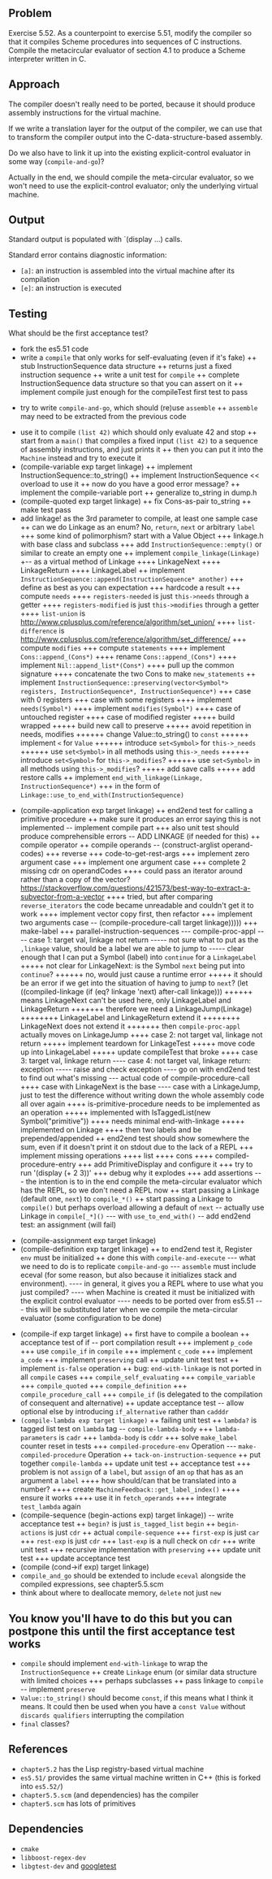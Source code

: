 ## Problem

Exercise 5.52. As a counterpoint to exercise 5.51, modify the compiler so that it compiles Scheme procedures into
sequences of C instructions. Compile the metacircular evaluator of section 4.1 to produce a Scheme interpreter
written in C.

## Approach

The compiler doesn't really need to be ported, because it should produce assembly instructions for the virtual machine.

If we write a translation layer for the output of the compiler, we can use that to transform the compiler output into the C-data-structure-based assembly.

Do we also have to link it up into the existing explicit-control evaluator in some way (`compile-and-go`)?

Actually in the end, we should compile the meta-circular evaluator, so we won't need to use the explicit-control evaluator; only the underlying virtual machine.

## Output

Standard output is populated with `(display ...) calls.

Standard error contains diagnostic information:

- `[a]`: an instruction is assembled into the virtual machine after its compilation
- `[e]`: an instruction is executed

## Testing

What should be the first acceptance test?

+ fork the es5.51 code
+ write a `compile` that only works for self-evaluating (even if it's fake)
++ stub InstructionSequence data structure
++ returns just a fixed instruction sequence
++ write a unit test for `compile`
++ complete InstructionSequence data structure so that you can assert on it
++ implement compile just enough for the compileTest first test to pass
- try to write `compile-and-go`, which should (re)use `assemble`
++ `assemble` may need to be extracted from the previous code
+ use it to compile `(list 42)` which should only evaluate 42 and stop
++ start from a `main()` that compiles a fixed input `(list 42)` to a sequence of assembly instructions, and just prints it
++ then you can put it into the `Machine` instead and try to execute it
+ (compile-variable exp target linkage)
++ implement InstructionSequence::to_string()
++ implement InstructionSequence << overload to use it
++ now do you have a good error message?
++ implement the compile-variable port
++ generalize to_string in dump.h
+ (compile-quoted exp target linkage)
++ fix Cons-as-pair to_string
++ make test pass
+ add linkage! as the 3rd parameter to compile, at least one sample case
++ can we do Linkage as an enum? No, `return`, `next` or arbitrary `label`
+++ some kind of polimorphism? start with a Value Object
+++ linkage.h with base class and subclass
+++ add `InstructionSequence::empty()` or similar to create an empty one
++ implement `compile_linkage(Linkage)`
+-- as a virtual method of Linkage
++++ LinkageNext
++++ LinkageReturn
++++ LinkageLabel
++ implement `InstructionSequence::append(InstructionSequence* another)`
+++ define as best as you can expectation
+++ hardcode a result
+++ compute `needs`
++++ `registers-needed` is just `this->needs` through a getter
++++ `registers-modified` is just `this->modifies` through a getter
++++ `list-union` is http://www.cplusplus.com/reference/algorithm/set_union/
++++ `list-difference` is http://www.cplusplus.com/reference/algorithm/set_difference/
+++ compute `modifies`
+++ compute `statements`
++++ implement `Cons::append_(Cons*)`
++++ rename `Cons::append_(Cons*)`
++++ implement `Nil::append_list*(Cons*)`
++++ pull up the common signature
++++ concatenate the two Cons to make `new_statements`
++ implement `InstructionSequence::preserving(vector<Symbol*> registers, InstructionSequence*, InstructionSequence*)`
+++ case with 0 registers
+++ case with some registers
++++ implement `needs(Symbol*)`
++++ implement `modifies(Symbol*)`
++++ case of untouched register
++++ case of modified register
+++++ build wrapped
+++++ build new call to preserve
+++++ avoid repetition in needs, modifies
++++++ change Value::to_string() to `const`
++++++ implement `<` for `Value`
++++++ introduce `set<Symbol>` for `this->_needs`
++++++ use `set<Symbol>` in all methods using `this->_needs`
++++++ introduce `set<Symbol>` for `this->_modifies`?
++++++ use `set<Symbol>` in all methods using `this->_modifies`?
+++++ add save calls
+++++ add restore calls
++ implement `end_with_linkage(Linkage, InstructionSequence*)`
+++ in the form of `Linkage::use_to_end_with(InstructionSequence)`
- (compile-application exp target linkage)
++ end2end test for calling a primitive procedure
++ make sure it produces an error saying this is not implemented
-- implement compile part
+++ also unit test should produce comprehensible errors
-- ADD LINKAGE (if needed for this)
++ compile operator
++ compile operands
-- (construct-arglist operand-codes)
+++ reverse
+++ code-to-get-rest-args
+++ implement zero argument case
+++ implement one argument case
+++ complete 2 missing cdr on operandCodes
++++ could pass an iterator around rather than a copy of the vector? https://stackoverflow.com/questions/421573/best-way-to-extract-a-subvector-from-a-vector
++++ tried, but after comparing `reverse_iterators` the code became unreadable and couldn't get it to work
++++ implement vector copy first, then refactor
+++ implement two arguments case
-- (compile-procedure-call target linkage)))))
+++ make-label
+++ parallel-instruction-sequences
--- compile-proc-appl
---- case 1: target val, linkage not return
----- not sure what to put as the `,linkage` value, should be a label we are able to jump to
----- clear enough that I can put a Symbol (label) into `continue` for a `LinkageLabel`
+++++ not clear for LinkageNext: is the Symbol `next` being put into `continue`?
++++++ no, would just cause a runtime error
+++++ it should be an error if we get into the situation of having to jump to `next`?
    (let ((compiled-linkage
            (if (eq? linkage 'next) after-call linkage)))
++++++ means LinkageNext can't be used here, only LinkageLabel and LinkageReturn
+++++++ therefore we need a LinkageJump(Linkage)
++++++++ LinkageLabel and LinkageReturn extend it
++++++++ LinkageNext does not extend it
+++++++ then `compile-proc-appl` actually moves on LinkageJump
++++ case 2: not target val, linkage not return
+++++ implement teardown for LinkageTest
+++++ move code up into LinkageLabel
+++++ update compileTest that broke
++++ case 3: target val, linkage return
---- case 4: not target val, linkage return: exception
----- raise and check exception
---- go on with end2end test to find out what's missing
--- actual code of compile-procedure-call
++++ case with LinkageNext is the base
---- case with a LinkageJump, just to test the difference without writing down the whole assembly code all over again
++++ is-primitive-procedure needs to be implemented as an operation
+++++ implemented with IsTaggedList(new Symbol("primitive"))
++++ needs minimal end-with-linkage
+++++ implemented on Linkage
++++ then two labels and be prepended/appended
++ end2end test should show somewhere the sum, even if it doesn't print it on stdout due to the lack of a REPL
+++ implement missing operations
++++ list
++++ cons
++++ compiled-procedure-entry
+++ add PrimitiveDisplay and configure it
+++ try to run '(display (+ 2 3))'
+++ debug why it explodes
+++ add assertions
--- the intention is to in the end compile the meta-circular evaluator which has the REPL, so we don't need a REPL now
++ start passing a Linkage (default one, `next`) to `compile_*()`
++ start passing a Linkage to `compile()` but perhaps overload allowing a default of `next`
-- actually use Linkage in `compile[_*]()`
--- with `use_to_end_with()`
-- add end2end test: an assignment (will fail)
+ (compile-assignment exp target linkage)
+ (compile-definition exp target linkage)
++ to end2end test it, Register `env` must be initialized
++ done this with `compile-and-execute`
--- what we need to do is to replicate `compile-and-go`
--- `assemble` must include eceval (for some reason, but also because it initializes stack and environment).
---- in general, it gives you a REPL where to use what you just compiled?
---- when Machine is created it must be initialized with the explicit control evaluator
---- needs to be ported over from es5.51
--- this will be substituted later when we compile the meta-circular evaluator (some configuration to be done)
- (compile-if exp target linkage)
++ first have to compile a boolean
++ acceptance test of if
-- port compilation result
+++ implement `p_code`
+++ use `compile_if` in `compile`
+++ implement `c_code`
+++ implement `a_code`
+++ implement `preserving` call
++ update unit test test
++ implement `is-false` operation
++ bug: `end-with-linkage` is not ported in all `compile` cases
+++ `compile_self_evaluating`
+++ `compile_variable`
+++ `compile_quoted`
+++ `compile_definition`
+++ `compile_procedure_call`
+++ `compile_if` (is delegated to the compilation of consequent and alternative)
++ update acceptance test
-- allow optional else by introducing `if_alternative` rather than `cadddr`
- `(compile-lambda exp target linkage)`
++ failing unit test
++ `lambda?` is tagged list test on `lambda` tag
-- `compile-lambda-body`
+++ `lambda-parameters` is `cadr`
+++ `lambda-body` is `cddr`
+++ solve `make_label` counter reset in tests
+++ `compiled-procedure-env` Operation
--- `make-compiled-procedure` Operation
++ `tack-on-instruction-sequence`
++ put together `compile-lambda`
++ update unit test
++ acceptance test
+++ problem is not `assign` of a `label`, but `assign` of an `op` that has as an argument a `label`
++++ how should/can that be translated into a number?
++++ create `MachineFeedback::get_label_index()`
++++ ensure it works
++++ use it in `fetch_operands`
++++ integrate `test_lambda` again
- (compile-sequence (begin-actions exp) target linkage))
-- write acceptance test
++ `begin?` is just `is_tagged_list` `begin`
++ `begin-actions` is just `cdr`
++ actual `compile-sequence`
+++ `first-exp` is just `car`
+++ `rest-exp` is just `cdr`
+++ `last-exp` is a null check on `cdr`
+++ write unit test
+++ recursive implementation with `preserving`
+++ update unit test
+++ update acceptance test
- (compile (cond->if exp) target linkage)
- `compile_and_go` should be extended to include `eceval` alongside the compiled expressions, see chapter5.5.scm
- think about where to deallocate memory, `delete` not just `new`

## You know you'll have to do this but you can postpone this until the first acceptance test works
- `compile` should implement `end-with-linkage` to wrap the `InstructionSequence`
++ create `Linkage` enum (or similar data structure with limited choices
+++ perhaps subclasses
++ pass linkage to `compile`
-- implement `preserve`
- `Value::to_string()` should become `const`, if this means what I think it means. It could then be used when you have a `const Value` without `discards qualifiers` interrupting the compilation
- `final` classes?

## References

- `chapter5.2` has the Lisp registry-based virtual machine
- `es5.51/` provides the same virtual machine written in C++ (this is forked into `es5.52/`)
- `chapter5.5.scm` (and dependencies) has the compiler
- `chapter5.scm` has lots of primitives

## Dependencies

- `cmake`
- `libboost-regex-dev`
- `libgtest-dev` and [googletest](https://www.eriksmistad.no/getting-started-with-google-test-on-ubuntu/)


